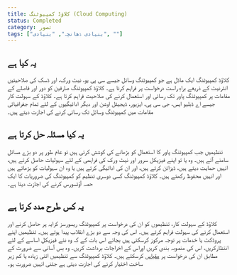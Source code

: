 ```yaml
---
title: کلاؤڈ کمپیوٹنگ (Cloud Computing)
status: Completed
category: تصور
tags: ["بنیادی ڈھانچہ", "بنیادی", ""]
---
```


## یہ کیا ہے

کلاؤڈ کمپیوٹنگ ایک ماڈل ہے جو کمپیوٹنگ وسائل جیسے سی پی یو، نیٹ ورک، اور ڈسک کی صلاحیتیں انٹرنیٹ کے ذریعے براہِ راست درخواست پر فراہم کرتا ہے۔ کلاؤڈ کمپیوٹنگ صارفین کو دور اور فاصلے کے مقامات پر کمپیوٹنگ پاور تک رسائی اور استعمال کرنے کی صلاحیت فراہم کرتا ہے۔ کلاؤڈ  کے سہولت کار جیسے اے ڈبلیو ایس، جی سی پی، ایزیور، ڈیجیٹل اوشن اور دیگر ادائیگیوں کے لئے تمام جغرافیائی مقامات میں کمپیوٹنگ وسائل تک رسائی کرنے کی اجازت دیتے ہیں۔

## یہ کيا مسئلہ حل کرتا ہے

تنظیمیں جب کمپیوٹنگ پاور کا استعمال کو بڑھانے کی کوشش کرتی ہیں تو عام طور پر دو بڑے مسائل سامنے آتے ہیں۔ وہ یا تو اپنے فیزیکل سرور اور نیٹ ورک کی فراہمی کے لئے سہولیات حاصل کرتے ہیں، انہیں حمایت دیتے ہیں، ڈیزائن کرتے ہیں، اور ان کی ادائیگی کرتے ہیں یا وہ ان سہولیات کو بڑھاتے ہیں اور انہیں محفوظ رکھتے ہیں۔  کلاؤڈ کمپیوٹنگ کسی دوسری تنظیم کو کمپیوٹنگ کی ضروریات کا ایک حصہ آؤٹسورس کرنے کی اجازت دیتا ہے۔

## یہ کس طرح مدد کرتا ہے

کلاؤڈ کے سہولت کار، تنظیموں کو ان کی درخواست پر کمپیوٹنگ ریسورسز کرایہ پر حاصل کرنے اور استعمال کرنے کی سہولت فراہم کرتے ہیں۔ اس کی وجہ سے دو بڑے انقلاب پیدا ہوتے ہیں۔ تنظیمیں اپنے پروڈکٹ یا خدمات پر توجہ مرکوز کرسکتی ہیں بجائے اس بات کے کہ وہ نئے فیزیکل اساسے کے لئے انتظارکریں، اس کی منصوبہ بندی کریں اوراس کے  اخراجات برداشت کریں۔ وہ بس آسانی سے ضرورت کے مطابق ان کی درخواست پر [مقیاس](/scalability/) کرسکتے ہیں۔
کلاؤڈ کمپیوٹنگ سے تنظیمیں اتنی زیادہ یا کم زیر ساخت اختیار کرنے کی اجازت دیتی ہے جتنی انہیں ضرورت ہو۔